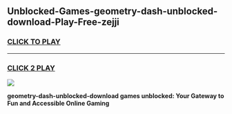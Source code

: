 
## Unblocked-Games-geometry-dash-unblocked-download-Play-Free-zejji
<h3>
<a href="https://premium76.site?title=geometry-dash-unblocked-download&ref=10A">CLICK TO PLAY</a></h3>
<hr>

<h3>
<a href="https://premium76.site?title=geometry-dash-unblocked-download&ref=10A">CLICK 2 PLAY</a>
  
</h3>

<a href="https://premium76.site?title=geometry-dash-unblocked-download&ref=10A"><img src="https://clearcache.store/games.png"></a>


**geometry-dash-unblocked-download games unblocked: Your Gateway to Fun and Accessible Online Gaming**
